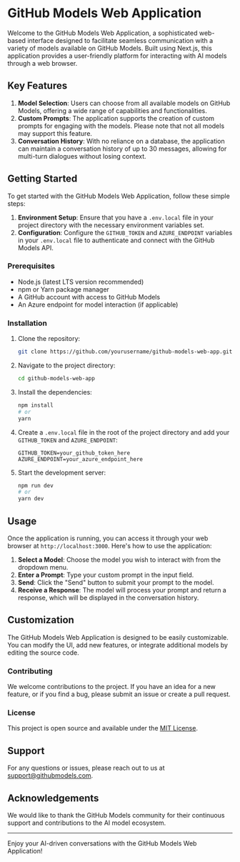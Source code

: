 # GitHub Models Web Application

Welcome to the GitHub Models Web Application, a sophisticated web-based interface designed to facilitate seamless communication with a variety of models available on GitHub Models. Built using Next.js, this application provides a user-friendly platform for interacting with AI models through a web browser.

## Key Features

1. **Model Selection**: Users can choose from all available models on GitHub Models, offering a wide range of capabilities and functionalities.
2. **Custom Prompts**: The application supports the creation of custom prompts for engaging with the models. Please note that not all models may support this feature.
3. **Conversation History**: With no reliance on a database, the application can maintain a conversation history of up to 30 messages, allowing for multi-turn dialogues without losing context.

## Getting Started

To get started with the GitHub Models Web Application, follow these simple steps:

1. **Environment Setup**: Ensure that you have a `.env.local` file in your project directory with the necessary environment variables set.
2. **Configuration**: Configure the `GITHUB_TOKEN` and `AZURE_ENDPOINT` variables in your `.env.local` file to authenticate and connect with the GitHub Models API.

### Prerequisites

- Node.js (latest LTS version recommended)
- npm or Yarn package manager
- A GitHub account with access to GitHub Models
- An Azure endpoint for model interaction (if applicable)

### Installation

1. Clone the repository:

   ```bash
   git clone https://github.com/yourusername/github-models-web-app.git
   ```

2. Navigate to the project directory:

   ```bash
   cd github-models-web-app
   ```

3. Install the dependencies:

   ```bash
   npm install
   # or
   yarn
   ```

4. Create a `.env.local` file in the root of the project directory and add your `GITHUB_TOKEN` and `AZURE_ENDPOINT`:

   ```text
   GITHUB_TOKEN=your_github_token_here
   AZURE_ENDPOINT=your_azure_endpoint_here
   ```

5. Start the development server:

   ```bash
   npm run dev
   # or
   yarn dev
   ```

## Usage

Once the application is running, you can access it through your web browser at `http://localhost:3000`. Here's how to use the application:

1. **Select a Model**: Choose the model you wish to interact with from the dropdown menu.
2. **Enter a Prompt**: Type your custom prompt in the input field.
3. **Send**: Click the "Send" button to submit your prompt to the model.
4. **Receive a Response**: The model will process your prompt and return a response, which will be displayed in the conversation history.

## Customization

The GitHub Models Web Application is designed to be easily customizable. You can modify the UI, add new features, or integrate additional models by editing the source code.

### Contributing

We welcome contributions to the project. If you have an idea for a new feature, or if you find a bug, please submit an issue or create a pull request.

### License

This project is open source and available under the [MIT License](LICENSE).

## Support

For any questions or issues, please reach out to us at [support@githubmodels.com](mailto:support@githubmodels.com).

## Acknowledgements

We would like to thank the GitHub Models community for their continuous support and contributions to the AI model ecosystem.

---

Enjoy your AI-driven conversations with the GitHub Models Web Application!

